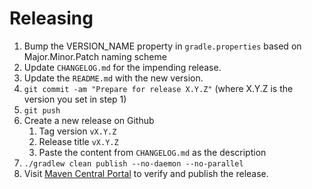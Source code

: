 Releasing
========

1. Bump the VERSION_NAME property in `gradle.properties` based on Major.Minor.Patch naming scheme
2. Update `CHANGELOG.md` for the impending release.
3. Update the `README.md` with the new version.
4. `git commit -am "Prepare for release X.Y.Z"` (where X.Y.Z is the version you set in step 1)
5. `git push`
6. Create a new release on Github
    1. Tag version `vX.Y.Z`
    2. Release title `vX.Y.Z`
    3. Paste the content from `CHANGELOG.md` as the description
7. `./gradlew clean publish --no-daemon --no-parallel`
8. Visit [Maven Central Portal](https://central.sonatype.com/) to verify and publish the release.
